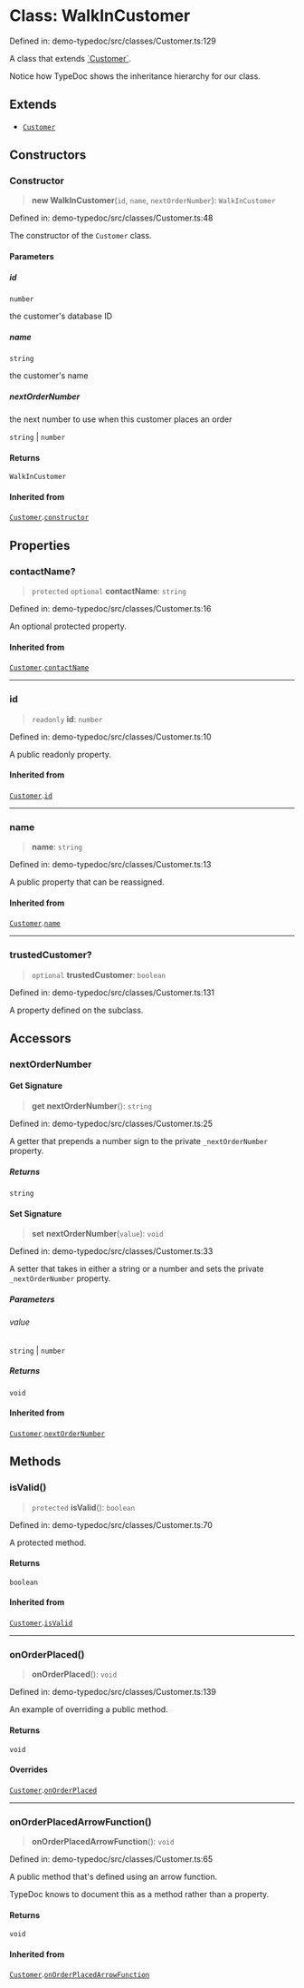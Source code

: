 # Class: WalkInCustomer

Defined in: demo-typedoc/src/classes/Customer.ts:129

A class that extends [\`Customer\`](Customer.md).

Notice how TypeDoc shows the inheritance hierarchy for our class.

## Extends

- [`Customer`](Customer.md)

## Constructors

### Constructor

> **new WalkInCustomer**(`id`, `name`, `nextOrderNumber`): `WalkInCustomer`

Defined in: demo-typedoc/src/classes/Customer.ts:48

The constructor of the `Customer` class.

#### Parameters

##### id

`number`

the customer's database ID

##### name

`string`

the customer's name

##### nextOrderNumber

the next number to use when this customer places an order

`string` | `number`

#### Returns

`WalkInCustomer`

#### Inherited from

[`Customer`](Customer.md).[`constructor`](Customer.md#constructor)

## Properties

### contactName?

> `protected` `optional` **contactName**: `string`

Defined in: demo-typedoc/src/classes/Customer.ts:16

An optional protected property.

#### Inherited from

[`Customer`](Customer.md).[`contactName`](Customer.md#contactname)

***

### id

> `readonly` **id**: `number`

Defined in: demo-typedoc/src/classes/Customer.ts:10

A public readonly property.

#### Inherited from

[`Customer`](Customer.md).[`id`](Customer.md#id)

***

### name

> **name**: `string`

Defined in: demo-typedoc/src/classes/Customer.ts:13

A public property that can be reassigned.

#### Inherited from

[`Customer`](Customer.md).[`name`](Customer.md#name)

***

### trustedCustomer?

> `optional` **trustedCustomer**: `boolean`

Defined in: demo-typedoc/src/classes/Customer.ts:131

A property defined on the subclass.

## Accessors

### nextOrderNumber

#### Get Signature

> **get** **nextOrderNumber**(): `string`

Defined in: demo-typedoc/src/classes/Customer.ts:25

A getter that prepends a number sign to the private `_nextOrderNumber`
property.

##### Returns

`string`

#### Set Signature

> **set** **nextOrderNumber**(`value`): `void`

Defined in: demo-typedoc/src/classes/Customer.ts:33

A setter that takes in either a string or a number and sets the private
`_nextOrderNumber` property.

##### Parameters

###### value

`string` | `number`

##### Returns

`void`

#### Inherited from

[`Customer`](Customer.md).[`nextOrderNumber`](Customer.md#nextordernumber)

## Methods

### isValid()

> `protected` **isValid**(): `boolean`

Defined in: demo-typedoc/src/classes/Customer.ts:70

A protected method.

#### Returns

`boolean`

#### Inherited from

[`Customer`](Customer.md).[`isValid`](Customer.md#isvalid)

***

### onOrderPlaced()

> **onOrderPlaced**(): `void`

Defined in: demo-typedoc/src/classes/Customer.ts:139

An example of overriding a public method.

#### Returns

`void`

#### Overrides

[`Customer`](Customer.md).[`onOrderPlaced`](Customer.md#onorderplaced)

***

### onOrderPlacedArrowFunction()

> **onOrderPlacedArrowFunction**(): `void`

Defined in: demo-typedoc/src/classes/Customer.ts:65

A public method that's defined using an arrow function.

TypeDoc knows to document this as a method rather than a property.

#### Returns

`void`

#### Inherited from

[`Customer`](Customer.md).[`onOrderPlacedArrowFunction`](Customer.md#onorderplacedarrowfunction)
